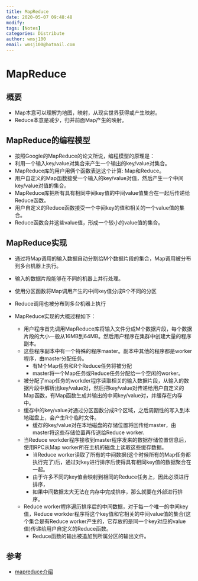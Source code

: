 ```yaml
---
title: MapReduce
date: 2020-05-07 09:48:48
modify: 
tags: [Notes]
categories: Distribute
author: wmsj100
email: wmsj100@hotmail.com
---
```


# MapReduce

## 概要

- Map本意可以理解为地图，映射，从现实世界获得或产生映射。
- Reduce本意是减少，归并前面Map产生的映射。

## MapReduce的编程模型

- 按照Google的MapReduce的论文所说，编程模型的原理是：
- 利用一个输入key/value对集合来产生一个输出的key/value对集合。
- MapReduce库的用户用俩个函数表达这个计算: Map和Reduce。
- 用户自定义的Map函数接受一个输入的key/value对值，然后产生一个中间key/value对值的集合。
- MapReduce库把所有具有相同中间key值的中间value值集合在一起后传递给Reduce函数。
- 用户自定义的Reduce函数接受一个中间key的值和相关的一个value值的集合。
- Reduce函数合并这些value值，形成一个较小的value值的集合。

## MapReduce实现

- 通过将Map调用的输入数据自动分割给M个数据片段的集合，Map调用被分布到多台机器上执行。
- 输入的数据片段能够在不同的机器上并行处理。
- 使用分区函数将Map调用产生的中间key值分成R个不同的分区
- Reduce调用也被分布到多台机器上执行

- MapReduce实现的大概过程如下：
	- 用户程序首先调用MapReduce库将输入文件分成M个数据片段，每个数据片段的大小一般从16MB到64MB。然后用户程序在集群中创建大量的程序副本。
	- 这些程序副本中有一个特殊的程序master。副本中其他的程序都是worker程序，由master分配任务。
		- 有M个Map任务和R个Reduce任务将被分配
		- master将一个Map任务或Reduce任务分配给一个空闲的worker。
	- 被分配了map任务的workder程序读取相关的输入数据片段，从输入的数据片段中解析出key/value对，然后把key/value对传递给用户自定义的Map函数，有Map函数生成并输出的中间key/value对，并缓存在内存中。
	- 缓存中的key/value对通过分区函数分成R个区域，之后周期性的写入到本地磁盘上，会产生R个临时文件。
		- 缓存的key/value对在本地磁盘的存储位置将回传给master，由master将这些存储位置再传送给Reduce worker.
	- 当Reduce workder程序接收到master程序发来的数据存储位置信息后，使用RPC从Map worker所在主机的磁盘上读取这些缓存数据。
		- 当Reduce worker读取了所有的中间数据(这个时候所有的Map任务都执行完了)后，通过对key进行排序后使得具有相同key值的数据聚合在一起。
		- 由于许多不同的key值会映射到相同的Reduce任务上，因此必须进行排序，
		- 如果中间数据太大无法在内存中完成排序，那么就要在外部进行排序。
	- Reduce worker程序遍历排序后的中间数据，对于每一个唯一的中间key值，Reduce workder程序将这个key值和它相关的中间value值的集合(这个集合是有Reduce worker产生的，它存放的是同一个key对应的value值)传递给用户自定义的Reduce函数。
		- Reduce函数的输出被追加到所属分区的输出文件。

## 参考

- [mapreduce介绍](https://blog.csdn.net/suifeng3051/article/details/41651851)
